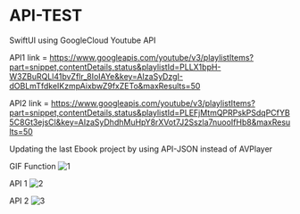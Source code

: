 # API-TEST
SwiftUI using GoogleCloud Youtube API


API1 link = https://www.googleapis.com/youtube/v3/playlistItems?part=snippet,contentDetails,status&playlistId=PLLX1bpH-W3ZBuRQLl41bvZflr_8IoIAYe&key=AIzaSyDzgI-dOBLmTfdkeIKzmpAixbwZ9fxZETo&maxResults=50

API2 link = https://www.googleapis.com/youtube/v3/playlistItems?part=snippet,contentDetails,status&playlistId=PLEFjMtmQPRPskPSdqPCfYB5C8Gt3ejsCl&key=AIzaSyDhdhMuHpY8rXVot7J2Sszla7nuooIfHb8&maxResults=50

Updating the last Ebook project by using API-JSON instead of AVPlayer




GIF Function
![1](https://user-images.githubusercontent.com/90476509/209706955-f4d2b7c4-047c-48a7-8f62-bdbbeee3c246.gif)





API 1
![2](https://user-images.githubusercontent.com/90476509/209706966-16e43aab-148f-4f6c-9b70-d354eeba5b66.gif)






API 2
![3](https://user-images.githubusercontent.com/90476509/209706978-9cbba7fb-b05d-4e9b-b281-6710000e5efa.gif)

